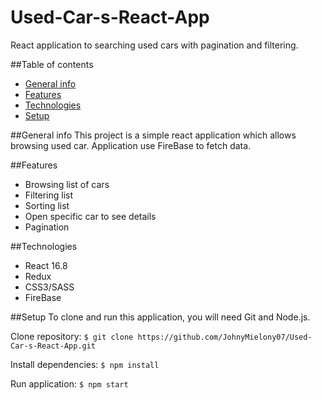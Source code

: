 # Used-Car-s-React-App
React application to searching used cars with pagination and filtering.

##Table of contents
* [General info](#general-info)
* [Features](#features)
* [Technologies](#technologies)
* [Setup](#setup)

##General info
This project is a simple react application which allows browsing used car. Application use FireBase to fetch data.

##Features
* Browsing list of cars
* Filtering list
* Sorting  list
* Open specific car to see details
* Pagination

##Technologies
* React 16.8
* Redux
* CSS3/SASS
* FireBase

##Setup
To clone and run this application, you will need Git and Node.js. 

Clone repository:
`$ git clone https://github.com/JohnyMielony07/Used-Car-s-React-App.git`

Install dependencies:
`$ npm install`

Run application:
`$ npm start`
